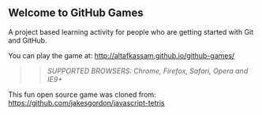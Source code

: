 ## Welcome to GitHub Games

A project based learning activity for people who are getting started with Git and GitHub.

You can play the game at: http://altafkassam.github.io/github-games/

>> _*SUPPORTED BROWSERS*: Chrome, Firefox, Safari, Opera and IE9+_

This fun open source game was cloned from: https://github.com/jakesgordon/javascript-tetris
